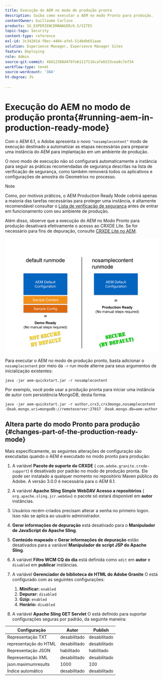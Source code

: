 ```yaml
---
title: Execução do AEM no modo de produção pronta
description: Saiba como executar o AEM no modo Pronto para produção.
contentOwner: Guillaume Carlino
products: SG_EXPERIENCEMANAGER/6.5/SITES
topic-tags: Security
content-type: reference
exl-id: 3c342014-f8ec-4404-afe5-514bdb651aae
solution: Experience Manager, Experience Manager Sites
feature: Deploying
role: Admin
source-git-commit: 48d12388d4707e61117116ca7eb533cea8c7ef34
workflow-type: tm+mt
source-wordcount: '384'
ht-degree: 3%

---
```


# Execução do AEM no modo de produção pronta{#running-aem-in-production-ready-mode}

Com o AEM 6.1, o Adobe apresenta o novo `"nosamplecontent"` modo de execução destinado a automatizar as etapas necessárias para preparar uma instância do AEM para implantação em um ambiente de produção.

O novo modo de execução não só configurará automaticamente a instância para seguir as práticas recomendadas de segurança descritas na lista de verificação de segurança, como também removerá todos os aplicativos e configurações de amostra do Geometrixx no processo.

>[!NOTE]
>
>Como, por motivos práticos, o AEM Production Ready Mode cobrirá apenas a maioria das tarefas necessárias para proteger uma instância, é altamente recomendável consultar o [Lista de verificação de segurança](/help/sites-administering/security-checklist.md) antes de entrar em funcionamento com seu ambiente de produção.
>
>Além disso, observe que a execução do AEM no Modo Pronto para produção desativará efetivamente o acesso ao CRXDE Lite. Se for necessário para fins de depuração, consulte [CRXDE Lite no AEM](/help/sites-administering/enabling-crxde-lite.md).

![chlimage_1-83](assets/chlimage_1-83a.png)

Para executar o AEM no modo de produção pronto, basta adicionar o `nosamplecontent` por meio da `-r` run mode alterne para seus argumentos de inicialização existentes:

```shell
java -jar aem-quickstart.jar -r nosamplecontent
```

Por exemplo, você pode usar a produção pronta para iniciar uma instância de autor com persistência MongoDB, desta forma:

```shell
java -jar aem-quickstart.jar -r author,crx3,crx3mongo,nosamplecontent -Doak.mongo.uri=mongodb://remoteserver:27017 -Doak.mongo.db=aem-author
```

## Altera parte do modo Pronto para produção {#changes-part-of-the-production-ready-mode}

Mais especificamente, as seguintes alterações de configuração são executadas quando o AEM é executado no modo pronto para produção:

1. A variável **Pacote de suporte do CRXDE** ( `com.adobe.granite.crxde-support`) é desativado por padrão no modo de produção pronta. Ele pode ser instalado a qualquer momento no repositório Maven público do Adobe. A versão 3.0.0 é necessária para o AEM 6.1.

1. A variável **Apache Sling Simple WebDAV Acesso a repositórios** ( `org.apache.sling.jcr.webdav`) o pacote só estará disponível em **autor** instâncias.

1. Usuários recém-criados precisam alterar a senha no primeiro logon. Isso não se aplica ao usuário administrador.
1. **Gerar informações de depuração** está desativado para o **Manipulador de JavaScript do Apache Sling**.

1. **Conteúdo mapeado** e **Gerar informações de depuração** estão desativados para a variável **Manipulador de script JSP do Apache Sling**.

1. A variável **Filtro WCM CQ do dia** está definida como `edit` em **autor** e `disabled` em **publicar** instâncias.

1. A variável **Gerenciador de biblioteca de HTML do Adobe Granite** O está configurado com as seguintes configurações:

   1. **Minificar:** `enabled`
   1. **Depurar:** `disabled`
   1. **Gzip:** `enabled`
   1. **Horário:** `disabled`

1. A variável **Apache Sling GET Servlet** O está definido para suportar configurações seguras por padrão, da seguinte maneira:

| **Configuração** | **Autor** | **Publish** |
|---|---|---|
| Representação TXT | desabilitado | desabilitado |
| representação do HTML | desabilitado | desabilitado |
| Representação JSON | habilitado | habilitado |
| Representação XML | desabilitado | desabilitado |
| json.maximumresults | 1000 | 100 |
| Índice automático | desabilitado | desabilitado |

